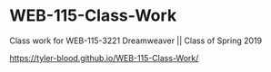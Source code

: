 # WEB-115-Class-Work
Class work for WEB-115-3221 Dreamweaver || Class of Spring 2019


https://tyler-blood.github.io/WEB-115-Class-Work/
